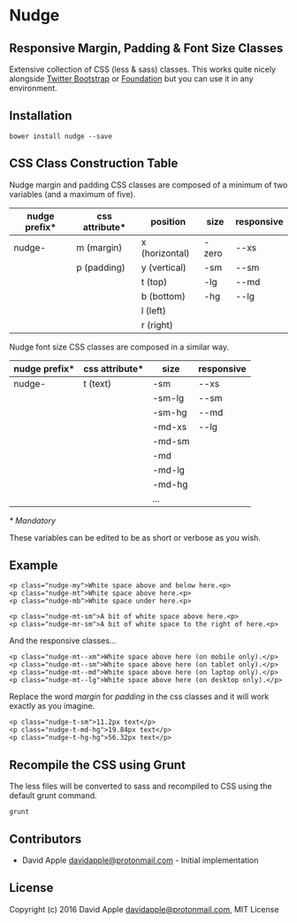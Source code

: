 # Nudge

## Responsive Margin, Padding & Font Size Classes

Extensive collection of CSS (less & sass) classes. This works quite nicely alongside [Twitter Bootstrap](http://getbootstrap.com/) or [Foundation](http://foundation.zurb.com/) but you can use it in any environment.

## Installation

```
bower install nudge --save
```

## CSS Class Construction Table

Nudge margin and padding CSS classes are composed of a minimum of two variables (and a maximum of five).

| nudge prefix* | css attribute* | position       |  size  | responsive |
|---------------|----------------|----------------|--------|------------|
| nudge-        | m (margin)     | x (horizontal) | -zero  | --xs       |
|               | p (padding)    | y (vertical)   | -sm    | --sm       |
|               |                | t (top)        | -lg    | --md       |
|               |                | b (bottom)     | -hg    | --lg       |
|               |                | l (left)       |        |            |
|               |                | r (right)      |        |            |

Nudge font size CSS classes are composed in a similar way.

| nudge prefix* | css attribute* | size   | responsive |
|---------------|----------------|--------|------------|
| nudge-        | t (text)       | -sm    | --xs       |
|               |                | -sm-lg | --sm       |
|               |                | -sm-hg | --md       |
|               |                | -md-xs | --lg       |
|               |                | -md-sm |            |
|               |                | -md    |            |
|               |                | -md-lg |            |
|               |                | -md-hg |            |
|               |                | ...    |            |

_\* Mandatory_

These variables can be edited to be as short or verbose as you wish.

## Example

```
<p class="nudge-my">White space above and below here.<p>
<p class="nudge-mt">White space above here.<p>
<p class="nudge-mb">White space under here.<p>

<p class="nudge-mt-sm">A bit of white space above here.<p>
<p class="nudge-mr-sm">A bit of white space to the right of here.<p>
```

And the responsive classes...

```
<p class="nudge-mt--xm">White space above here (on mobile only).</p>
<p class="nudge-mt--sm">White space above here (on tablet only).</p>
<p class="nudge-mt--md">White space above here (on laptop only).</p>
<p class="nudge-mt--lg">White space above here (on desktop only).</p>
```

Replace the word _margin_ for _padding_ in the css classes and it will work exactly as you imagine.

```
<p class="nudge-t-sm">11.2px text</p>
<p class="nudge-t-md-hg">19.84px text</p>
<p class="nudge-t-hg-hg">56.32px text</p>
```

## Recompile the CSS using Grunt

The less files will be converted to sass and recompiled to CSS using the default grunt command.

```
grunt
```

## Contributors

- David Apple <davidapple@protonmail.com> - Initial implementation

## License

Copyright (c) 2016 David Apple <davidapple@protonmail.com>, MIT License